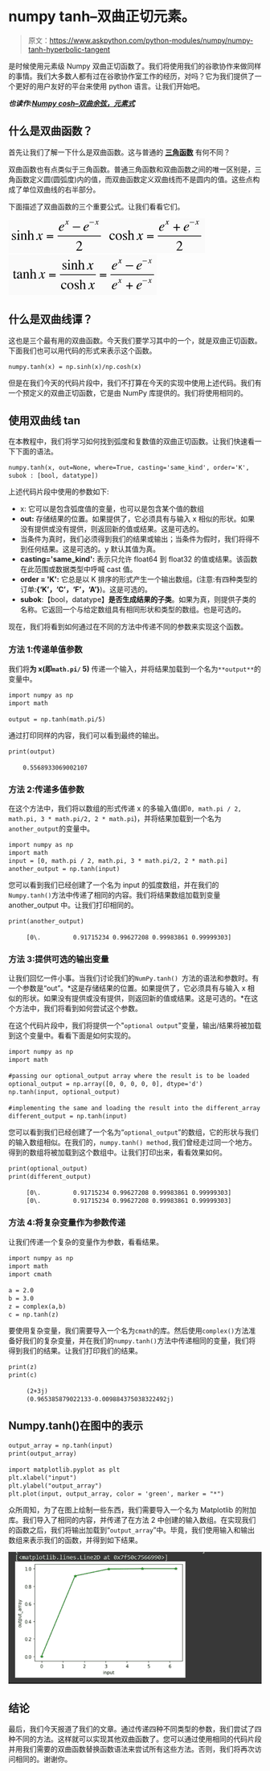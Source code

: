 # numpy tanh–双曲正切元素。

> 原文：<https://www.askpython.com/python-modules/numpy/numpy-tanh-hyperbolic-tangent>

是时候使用元素级 Numpy 双曲正切函数了。我们将使用我们的谷歌协作来做同样的事情。我们大多数人都有过在谷歌协作室工作的经历，对吗？它为我们提供了一个更好的用户友好的平台来使用 python 语言。让我们开始吧。

***也读作:[Numpy cosh–双曲余弦，元素式](https://www.askpython.com/python-modules/numpy/numpy-cosh-hyperbolic-cosine)***

## 什么是双曲函数？

首先让我们了解一下什么是双曲函数。这与普通的 [**三角函数**](https://www.askpython.com/python/numpy-trigonometric-functions) 有何不同？

双曲函数也有点类似于三角函数。普通三角函数和双曲函数之间的唯一区别是，三角函数定义圆(圆弧度)内的值，而双曲函数定义双曲线而不是圆内的值。这些点构成了单位双曲线的右半部分。

下面描述了双曲函数的三个重要公式。让我们看看它们。

![Sinh X 1](img/4f9341132565b171f1ad2000425466cc.png)![Cosh X 1](img/148654c62cd458b02397e408c2e19265.png)![Tanh X 3](img/1488a79fde3c0e15e0090b60a2f2f82e.png)

## 什么是双曲线谭？

这也是三个最有用的双曲函数。今天我们要学习其中的一个，就是双曲正切函数。下面我们也可以用代码的形式来表示这个函数。

```
numpy.tanh(x) = np.sinh(x)/np.cosh(x)

```

但是在我们今天的代码片段中，我们不打算在今天的实现中使用上述代码。我们有一个预定义的双曲正切函数，它是由 NumPy 库提供的。我们将使用相同的。

## 使用双曲线 tan

在本教程中，我们将学习如何找到弧度和复数值的双曲正切函数。让我们快速看一下下面的语法。

```
numpy.tanh(x, out=None, where=True, casting='same_kind', order='K', subok : [bool, datatype])

```

上述代码片段中使用的参数如下:

*   x: 它可以是包含弧度值的变量，也可以是包含某个值的数组
*   **out:** 存储结果的位置。如果提供了，它必须具有与输入 x 相似的形状。如果没有提供或没有提供，则返回新的值或结果。这是可选的。
*   当条件为真时，我们必须得到我们的结果或输出；当条件为假时，我们将得不到任何结果。这是可选的。y 默认其值为真。
*   **casting='same_kind':** 表示只允许 float64 到 float32 的值或结果。该函数在此范围或数据类型中呼喊 cast 值。
*   **order = 'K':** 它总是以 K 排序的形式产生一个输出数组。(注意:有四种类型的订单:**{‘K’，‘C’，‘F’，‘A’}**)。这是可选的。
*   **subok**:【bool，datatype】**是否生成结果的子类**。如果为真，则提供子类的名称。它返回一个与给定数组具有相同形状和类型的数组。也是可选的。

现在，我们将看到如何通过在不同的方法中传递不同的参数来实现这个函数。

### 方法 1:传递单值参数

我们将**为 x(即`math.pi/` 5)** 传递一个输入，并将结果加载到一个名为`**output**`的变量中。

```
import numpy as np
import math

output = np.tanh(math.pi/5)

```

通过打印同样的内容，我们可以看到最终的输出。

```
print(output)

    0.5568933069002107

```

### 方法 2:传递多值参数

在这个方法中，我们将以数组的形式传递 x 的多输入值(即`0, math.pi / 2, math.pi, 3 * math.pi/2, 2 * math.pi`)，并将结果加载到一个名为`another_output`的变量中。

```
import numpy as np
import math
input = [0, math.pi / 2, math.pi, 3 * math.pi/2, 2 * math.pi]  
another_output = np.tanh(input)

```

您可以看到我们已经创建了一个名为 input 的弧度数组，并在我们的`Numpy.tanh()`方法中传递了相同的内容。我们将结果数组加载到变量 another_output 中。让我们打印相同的。

```
print(another_output)

     [0\.         0.91715234 0.99627208 0.99983861 0.99999303]

```

### 方法 3:提供可选的输出变量

让我们回忆一件小事。当我们讨论我们的`NumPy.tanh() `方法的语法和参数时。有一个参数是“out”。*这是存储结果的位置。如果提供了，它必须具有与输入 x 相似的形状。如果没有提供或没有提供，则返回新的值或结果。这是可选的。*在这个方法中，我们将看到如何尝试这个参数。

在这个代码片段中，我们将提供一个"`optional output`"变量，输出/结果将被加载到这个变量中。看看下面是如何实现的。

```
import numpy as np
import math

#passing our optional_output array where the result is to be loaded
optional_output = np.array([0, 0, 0, 0, 0], dtype='d')
np.tanh(input, optional_output)

#implementing the same and loading the result into the different_array
different_output = np.tanh(input)

```

您可以看到我们已经创建了一个名为“`optional_output`”的数组，它的形状与我们的输入数组相似。在我们的，`numpy.tanh() method,`我们曾经走过同一个地方。得到的数组将被加载到这个数组中。让我们打印出来，看看效果如何。

```
print(optional_output)
print(different_output)

     [0\.         0.91715234 0.99627208 0.99983861 0.99999303]
     [0\.         0.91715234 0.99627208 0.99983861 0.99999303]

```

### 方法 4:将复杂变量作为参数传递

让我们传递一个复杂的变量作为参数，看看结果。

```
import numpy as np
import math
import cmath

a = 2.0
b = 3.0
z = complex(a,b)
c = np.tanh(z)

```

要使用复杂变量，我们需要导入一个名为`cmath`的库。然后使用`complex()`方法准备好我们的复杂变量，并在我们的`numpy.tanh()`方法中传递相同的变量，我们将得到我们的结果。让我们打印我们的结果。

```
print(z)
print(c)

     (2+3j)
     (0.965385879022133-0.009884375038322492j)

```

## Numpy.tanh()在图中的表示

```
output_array = np.tanh(input)
print(output_array)

import matplotlib.pyplot as plt
plt.xlabel("input")
plt.ylabel("output_array")
plt.plot(input, output_array, color = 'green', marker = "*")

```

众所周知，为了在图上绘制一些东西，我们需要导入一个名为 Matplotlib 的附加库。我们导入了相同的内容，并传递了在方法 2 中创建的输入数组。在实现我们的函数之后，我们将输出加载到“`output_array`”中。毕竟，我们使用输入和输出数组来表示我们的函数，并得到如下结果。

![](img/36bd3e7f54b8c6362763ebf092dd9811.png)

## 结论

最后，我们今天报道了我们的文章。通过传递四种不同类型的参数，我们尝试了四种不同的方法。这样就可以实现其他双曲函数了。您可以通过使用相同的代码片段并用我们需要的双曲函数替换函数语法来尝试所有这些方法。否则，我们将再次访问相同的。谢谢你。